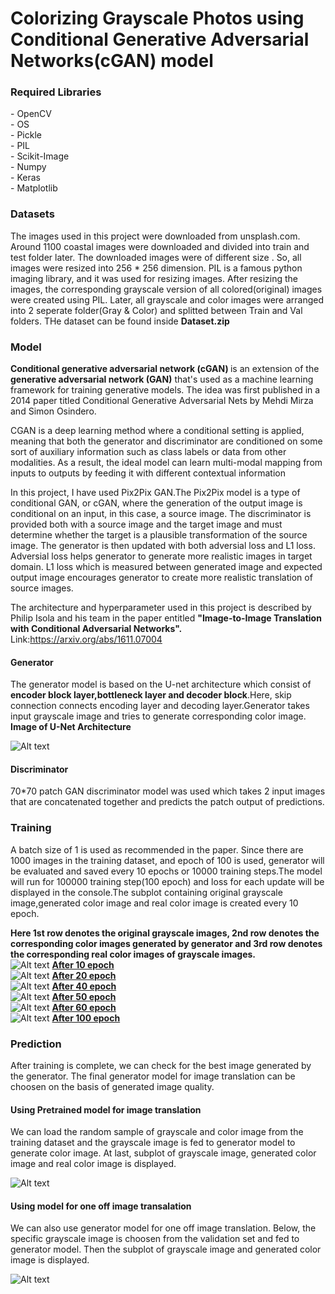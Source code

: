 # Colorizing Grayscale Photos using Conditional Generative Adversarial Networks(cGAN) model


<h3><b>Required Libraries</b></h3>
- OpenCV <br>
- OS <br>
- Pickle<br>
- PIL<br>
- Scikit-Image<br>
- Numpy<br>
- Keras<br>
- Matplotlib<br>

<h3><b>Datasets</b></h3>
The images used in this project were downloaded from unsplash.com. Around 1100 coastal images were downloaded and divided into train and test folder later.
The downloaded images were of different size . So, all images were resized into 256 * 256 dimension. PIL is a famous python imaging library, and it was used for resizing images.
After resizing the images, the corresponding grayscale version of all colored(original) images were created using PIL. 
Later, all grayscale and color images were arranged into 2 seperate folder(Gray & Color) and splitted between Train and Val folders.
THe dataset can be found inside <b>Dataset.zip</b>

<h3><b>Model</b></h3>
<b>Conditional generative adversarial network (cGAN) </b>is an extension of the <b>generative adversarial network (GAN)</b> that's used as a machine learning framework for training generative models. The idea was first published in a 2014 paper titled Conditional Generative Adversarial Nets by Mehdi Mirza and Simon Osindero.

CGAN is a deep learning method where a conditional setting is applied, meaning that both the generator and discriminator are conditioned on some sort of auxiliary information such as class labels or data from other modalities. As a result, the ideal model can learn multi-modal mapping from inputs to outputs by feeding it with different contextual information

In this project, I have used Pix2Pix GAN.The Pix2Pix model is a type of conditional GAN, or cGAN, where the generation of the output image is conditional on an input, in this case, a source image. The discriminator is provided both with a source image and the target image and must determine whether the target is a plausible transformation of the source image. The generator is then updated with both adversial loss and L1 loss. Adversial loss helps generator to generate more realistic images in target domain. L1 loss which is measured between generated image and expected output image encourages generator to create more realistic translation of source images.

The architecture and hyperparameter used in this project is described by Philip Isola and his team in the paper entitled <b>"Image-to-Image Translation with Conditional Adversarial Networks".</b> Link:https://arxiv.org/abs/1611.07004

<h4><b>Generator </b></h4>
The generator model is based on the U-net architecture which consist of <b>encoder block layer,bottleneck layer and decoder block</b>.Here, skip connection connects encoding layer and decoding layer.Generator takes input grayscale image and tries to generate corresponding color image.
<b>Image of U-Net Architecture</b>



![Alt text](U-Net.png?raw=true "Optional Title")

<h4><b>Discriminator </b></h4>
70*70 patch GAN discriminator model was used which takes 2 input images that are concatenated together and predicts the patch output of predictions.

<h3><b>Training</b></h3>
A batch size of 1 is used as recommended in the paper. Since there are 1000 images in the training dataset, and epoch of 100 is used, generator will be evaluated and saved every 10 epochs or 10000 training steps.The model will run for 100000 training step(100 epoch) and loss for each update will be displayed in the console.The subplot containing original grayscale image,generated color image and real color image is created every 10 epoch.

<b>Here 1st row denotes the original grayscale images, 2nd row denotes the corresponding color images generated by generator and 3rd row denotes the corresponding real color images of grayscale images.</b><br>
![Alt text](plot_010000.png?raw=true "Optional Title")
<b><u>After 10 epoch</u></b>
<br>
![Alt text](plot_020000.png?raw=true "Optional Title")
<b><u>After 20 epoch</u></b>
<br>
![Alt text](plot_040000.png?raw=true "Optional Title")
<b><u>After 40 epoch</u></b>
<br>
![Alt text](plot_050000.png?raw=true "Optional Title")
<b><u>After 50 epoch</u></b>
<br>
![Alt text](plot_060000.png?raw=true "Optional Title")
<b><u>After 60 epoch</u></b>
<br>
![Alt text](plot_100000.png?raw=true "Optional Title")
<b><u>After 100 epoch</u></b>
<br>

<h3><b>Prediction</b></h3>
After training is complete, we can check for the best image generated by the generator. The final generator model for image translation can be choosen on the basis of generated image quality.
<h4><b>Using Pretrained model for image translation</b></h4>
We can load the random sample of grayscale and color image from the training dataset and  the grayscale image is fed to generator model to generate color image. At last, subplot of grayscale image, generated color image and real color image is displayed.

![Alt text](imageTranslationRandom.png?raw=true "Optional Title")

<h4><b>Using model for one off image transalation</b></h4>
We can also use generator model for one off image translation.
Below, the specific grayscale image is choosen from the validation set and fed to generator model. Then the subplot of grayscale image and generated color image is displayed. <br>

![Alt text](imageTransaltionOneOff.png?raw=true "Optional Title")

